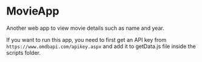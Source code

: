 # MovieApp
Another web app to view movie details such as name and year.

If you want to run this app, you need to first get an API key from `https://www.omdbapi.com/apikey.aspx` and add it to getData.js file inside the scripts folder.
